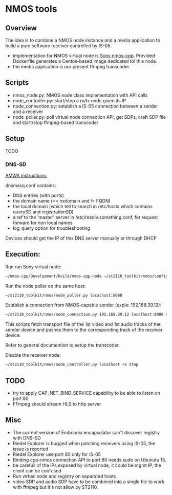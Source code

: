 # NMOS tools

## Overview

The idea is to combine a NMOS node instance and a media application to
build a pure software receiver controlled by IS-05.

* implementation for NMOS virtual node is [Sony nmos-cpp](https://github.com/sony/nmos-cpp). Provided Dockerfile generates a Centos-based image dedicated toi this node.
* the media application is our present ffmpeg transcoder

## Scripts

* nmos_node.py: NMOS node class implementation with API calls
* node_controller.py: start/stop a rx/tx node given its IP
* node_connection.py: establish a IS-05 connection between a sender and a receiver
* node_poller.py: poll virtual node connection API, get SDPs, craft SDP file and start/stop ffmpeg-based transcoder

## Setup

TODO

### DNS-SD

[AMWA instructions:](https://github.com/AMWA-TV/nmos/wiki/DNS-Servers)

dnsmasq.conf contains:

* DNS entries (with ports)
* the domain name (== nxdomain and != FQDN)
* the local domain (which tell to search in /etc/hosts which contains querySD and registrationSD)
* a ref to the 'master' server in /etc/resolv.something.conf, for request forward for non local names
* log_query option for troubleshooting

Devices should get the IP of this DNS server manually or through DHCP

## Execution:

Run run Sony virtual node:

```sh
~/nmos-cpp/Development/build/nmos-cpp-node ~/st2110_toolkit/nmos/config/nmos-cpp-ffmpeg-mdns-config.json
```

Run the node poller on the same host:

```sh
~/st2110_toolkit/nmos/node_poller.py localhost:8080
```

Establish a connection from NMOS-capable sender (exple: 192.168.39.12):

```sh
~/st2110_toolkit/nmos/node_connection.py 192.168.39.12 localhost:8080 start
```

This scripts fetch transport file of the 1st video and 1st audio tracks
of the sender device and pushes them to the corresponding track of the
receiver device.

Refer to general documention to setup the transcoder.

Disable the receiver node:

```sh
~/st2110_toolkit/nmos/node_controller.py localhost rx stop
```

## TODO

* try to apply CAP_NET_BIND_SERVICE capability to be able to listen on port 80
* FFmpeg should stream HLS to http server

## Misc

* The current version of Embrionix encapsulator can't discover registry with DNS-SD
* Riedel Explorer is bugged when patching receivers using IS-05, the issue is reported
* Riedel Explorer use port 80 only for IS-05
* Binding cpp-nmos connection API to port 80 needs sudo on Ubunutu 18.
* be carefull of the IPs exposed by virtual node, it could be mgmt IP, the client can be confused
* Run virtual node and registry on separated hosts
* video SDP and audio SDP have to be combined into a single file to work with ffmpeg but it's not allow by ST2110.

